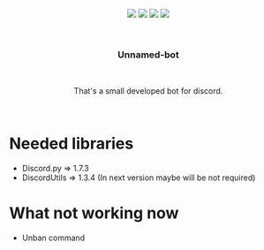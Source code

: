 <p align="center">
<img src="https://img.shields.io/github/contributors/OctoBanon-Main/Unnamed-bot.svg"/>
<img src="https://img.shields.io/github/forks/OctoBanon-Main/Unnamed-bot.svg"/>
<img src="https://img.shields.io/github/stars/OctoBanon-Main/Unnamed-bot.svg"/>
<img src="https://img.shields.io/github/issues/OctoBanon-Main/Unnamed-bot.svg"/>
</p>
<br />
<p align="center">
<h3 align="center">Unnamed-bot</h3>
  </p>
  <br />
    <p align="center">
    That's a small developed bot for discord.
  </p>
<br />

# Needed libraries
- Discord.py => 1.7.3
- DiscordUtils => 1.3.4 (In next version maybe will be not required)

# What not working now
- Unban command
